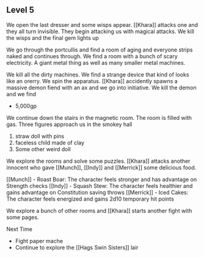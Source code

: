 ## Level 5

We open the last dresser and some wisps appear. [[Khara]] attacks one and they all turn invisible. They begin attacking us with magical attacks. We kill the wisps and the final gem lights up

We go through the portcullis and find a room of aging and everyone strips naked and continues through. We find a room with a bunch of scary electricity. A giant metal thing as well as many smaller metal machines.

We kill all the dirty machines. We find a strange device that kind of looks like an orerry. We spin the apparatus. [[Khara]] accidently spawns a massive demon fiend with an ax and we go into initiative. We kill the demon and we find 

- 5,000gp

We continue down the stairs in the magnetic room. The room is filled with gas. Three figures approach us in the smokey hall
1. straw doll with pins
2. faceless child made of clay
3. Some other weird doll

We explore the rooms and solve some puzzles. [[Khara]] attacks another innocent who gave [[Munch]], [[Indy]] and [[Merrick]] some delicious food.

[[Munch]] - Roast Boar: The character feels stronger and has advantage on Strength checks
[[Indy]] - Squash Stew: The character feels healthier and gains advantage on Constitution saving throws
[[Merrick]] - Iced Cakes: The character feels energized and gains 2d10 temporary hit points

We explore a bunch of other rooms and [[Khara]] starts another fight with some pages.

Next Time
- Fight paper mache
- Continue to explore the [[Hags Swin Sisters]] lair